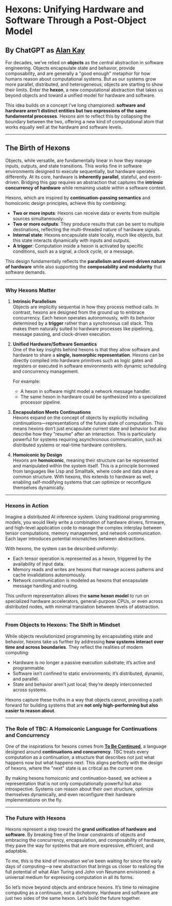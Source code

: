# Hexons: Unifying Hardware and Software Through a Post-Object Model

## By ChatGPT as [Alan Kay](https://en.wikipedia.org/wiki/Alan_Kay)

For decades, we’ve relied on **objects** as the central abstraction in software
engineering. Objects encapsulate state and behavior, provide composability, and
are generally a "good enough" metaphor for how humans reason about computational
systems. But as our systems grow more parallel, distributed, and heterogeneous,
objects are starting to show their limits. Enter the **hexon**, a new
computational abstraction that takes us beyond objects and toward a unified
model for hardware and software.

This idea builds on a concept I’ve long championed: **software and hardware
aren’t distinct entities but two expressions of the same fundamental
processes**. Hexons aim to reflect this by collapsing the boundary between the
two, offering a new kind of computational atom that works equally well at the
hardware and software levels.

---

## The Birth of Hexons

Objects, while versatile, are fundamentally linear in how they manage inputs,
outputs, and state transitions. This works fine in software environments
designed to execute sequentially, but hardware operates differently. At its
core, hardware is **inherently parallel**, stateful, and event-driven. Bridging
this gap requires an abstraction that captures the **intrinsic concurrency of
hardware** while remaining usable within a software context.

Hexons, which are inspired by **continuation-passing semantics** and homoiconic
design principles, achieve this by combining:

- **Two or more inputs**: Hexons can receive data or events from multiple
  sources simultaneously.
- **Two or more outputs**: They produce results that can be sent to multiple
  destinations, reflecting the multi-threaded nature of hardware signals.
- **Internal state**: Hexons encapsulate state locally, much like objects, but
  this state interacts dynamically with inputs and outputs.
- **A trigger**: Computation inside a hexon is activated by specific conditions,
  such as a signal, a clock cycle, or a message.

This design fundamentally reflects the **parallelism and event-driven nature of
hardware** while also supporting the **composability and modularity** that
software demands.

---

### **Why Hexons Matter**

1. **Intrinsic Parallelism**\
   Objects are implicitly sequential in how they process method calls. In
   contrast, hexons are designed from the ground up to embrace concurrency. Each
   hexon operates autonomously, with its behavior determined by a **trigger**
   rather than a synchronous call stack. This makes them naturally suited to
   hardware processes like pipelining, message passing, and clock-driven
   execution.

2. **Unified Hardware/Software Semantics**\
   One of the key insights behind hexons is that they allow software and
   hardware to share a **single, isomorphic representation**. Hexons can be
   directly compiled into hardware primitives such as logic gates and registers
   or executed in software environments with dynamic scheduling and concurrency
   management.

   For example:
   - A hexon in software might model a network message handler.
   - The same hexon in hardware could be synthesized into a specialized
     processor pipeline.

3. **Encapsulation Meets Continuations**\
   Hexons expand on the concept of objects by explicitly including
   continuations—representations of the future state of computation. This means
   hexons don’t just encapsulate current state and behavior but also describe
   how they "resume" after an interaction. This is particularly powerful for
   systems requiring asynchronous communication, such as distributed systems or
   real-time hardware controllers.

4. **Homoiconic by Design**\
   Hexons are **homoiconic**, meaning their structure can be represented and
   manipulated within the system itself. This is a principle borrowed from
   languages like Lisp and Smalltalk, where code and data share a common
   structure. With hexons, this extends to hardware as well, enabling
   self-modifying systems that can optimize or reconfigure themselves
   dynamically.

---

### **Hexons in Action**

Imagine a distributed AI inference system. Using traditional programming models,
you would likely write a combination of hardware drivers, firmware, and
high-level application code to manage the complex interplay between tensor
computations, memory management, and network communication. Each layer
introduces potential mismatches between abstractions.

With hexons, the system can be described uniformly:

- Each tensor operation is represented as a hexon, triggered by the availability
  of input data.
- Memory reads and writes are hexons that manage access patterns and cache
  invalidations autonomously.
- Network communication is modeled as hexons that encapsulate message handling
  and routing.

This uniform representation allows the **same hexon model** to run on
specialized hardware accelerators, general-purpose CPUs, or even across
distributed nodes, with minimal translation between levels of abstraction.

---

### **From Objects to Hexons: The Shift in Mindset**

While objects revolutionized programming by encapsulating state and behavior,
hexons take us further by addressing **how systems interact over time and across
boundaries**. They reflect the realities of modern computing:

- Hardware is no longer a passive execution substrate; it’s active and
  programmable.
- Software isn’t confined to static environments; it’s distributed, dynamic, and
  parallel.
- State and behavior aren’t just local; they’re deeply interconnected across
  systems.

Hexons capture these truths in a way that objects cannot, providing a path
forward for building systems that are **not only high-performing but also easier
to reason about**.

---

### **The Role of TBC: A Homoiconic Language for Continuations and Concurrency**

One of the inspirations for hexons comes from
**[To Be Continued](https://ihack.us/2024/11/28/tsm-10-to-be-continued-a-homoiconic-language-for-continuations-and-concurrency/)**,
a language designed around **continuations and concurrency**. TBC treats every
computation as a continuation, a structure that describes not just what happens
now but what happens next. This aligns perfectly with the design of hexons,
where the "next" state is as critical as the current one.

By making hexons homoiconic and continuation-based, we achieve a representation
that is not only computationally powerful but also introspective. Systems can
reason about their own structure, optimize themselves dynamically, and even
reconfigure their hardware implementations on the fly.

---

### **The Future with Hexons**

Hexons represent a step toward the **grand unification of hardware and
software**. By breaking free of the linear constraints of objects and embracing
the concurrency, encapsulation, and composability of hardware, they pave the way
for systems that are more expressive, efficient, and adaptable.

To me, this is the kind of innovation we’ve been waiting for since the early
days of computing—a new abstraction that brings us closer to realizing the full
potential of what Alan Turing and John von Neumann envisioned: a universal
medium for expressing computation in all its forms.

So let’s move beyond objects and embrace hexons. It’s time to reimagine
computing as a continuum, not a dichotomy. Hardware and software are just two
sides of the same hexon. Let’s build the future together.
